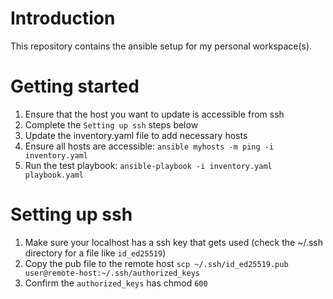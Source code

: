# Introduction
This repository contains the ansible setup for my personal workspace(s).

# Getting started
1. Ensure that the host you want to update is accessible from ssh
2. Complete the `Setting up ssh` steps below
3. Update the inventory.yaml file to add necessary hosts
4. Ensure all hosts are accessible: `ansible myhosts -m ping -i inventory.yaml`
5. Run the test playbook: `ansible-playbook -i inventory.yaml playbook.yaml`

# Setting up ssh
1. Make sure your localhost has a ssh key that gets used (check the ~/.ssh directory for a file like `id_ed25519`)
2. Copy the pub file to the remote host `scp ~/.ssh/id_ed25519.pub user@remote-host:~/.ssh/authorized_keys`
3. Confirm the `authorized_keys` has chmod `600`


